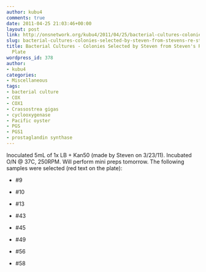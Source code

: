 ```yaml
---
author: kubu4
comments: true
date: 2011-04-25 21:03:46+00:00
layout: post
link: http://onsnetwork.org/kubu4/2011/04/25/bacterial-cultures-colonies-selected-by-steven-from-stevens-re-streaked-plate/
slug: bacterial-cultures-colonies-selected-by-steven-from-stevens-re-streaked-plate
title: Bacterial Cultures - Colonies Selected by Steven from Steven's Re-Streaked
  Plate
wordpress_id: 378
author:
- kubu4
categories:
- Miscellaneous
tags:
- bacterial culture
- COX
- COX1
- Crassostrea gigas
- cyclooxygenase
- Pacific oyster
- PGS
- PGS1
- prostaglandin synthase
---
```


Inoculated 5mL of 1x LB + Kan50 (made by Steven on 3/23/11). Incubated O/N @ 37C, 250RPM. Will perform mini preps tomorrow. The following samples were selected (red text on the plate):




    
  * #9

    
  * #10

    
  * #13

    
  * #43

    
  * #45

    
  * #49

    
  * #56

    
  * #58


